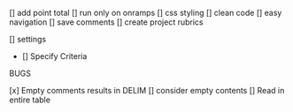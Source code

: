 [] add point total
[] run only on onramps
[] css styling
[] clean code
[] easy navigation
[] save comments 
[] create project rubrics

[] settings
- [] Specify Criteria

BUGS

[x] Empty comments results in DELIM
[] consider empty contents
[] Read in entire table
